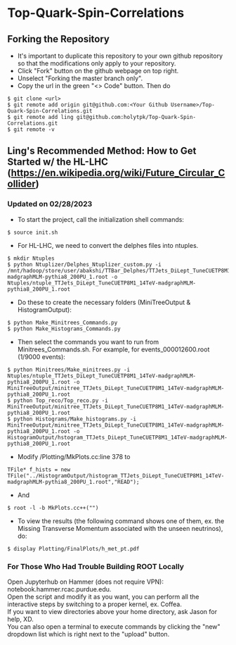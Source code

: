 # Top-Quark-Spin-Correlations
## Forking the Repository
- It's important to duplicate this repository to your own github repository so that the modifications only apply to your repository. 
- Click "Fork" button on the github webpage on top right. 
- Unselect "Forking the master branch only".
- Copy the url in the green "<> Code" button. Then do 
```
$ git clone <url>
$ git remote add origin git@github.com:<Your Github Username>/Top-Quark-Spin-Correlations.git
$ git remote add ling git@github.com:holytpk/Top-Quark-Spin-Correlations.git
$ git remote -v 
```

## Ling's Recommended Method: How to Get Started w/ the HL-LHC (https://en.wikipedia.org/wiki/Future_Circular_Collider)  
### Updated on 02/28/2023

- To start the project, call the initialization shell commands: <br>
```
$ source init.sh
```
- For HL-LHC, we need to convert the delphes files into ntuples.
```
$ mkdir Ntuples
$ python Ntuplizer/Delphes_Ntuplizer_custom.py -i /mnt/hadoop/store/user/abakshi/TTBar_Delphes/TTJets_DiLept_TuneCUETP8M1_14TeV-madgraphMLM-pythia8_200PU_1.root -o Ntuples/ntuple_TTJets_DiLept_TuneCUETP8M1_14TeV-madgraphMLM-pythia8_200PU_1.root

```
- Do these to create the necessary folders (MiniTreeOutput & HistogramOutput):
```
$ python Make_Minitrees_Commands.py
$ python Make_Histograms_Commands.py
```
- Then select the commands you want to run from Minitrees_Commands.sh. For example, for events_000012600.root (1/9000 events): <br>
```
$ python Minitrees/Make_minitrees.py -i Ntuples/ntuple_TTJets_DiLept_TuneCUETP8M1_14TeV-madgraphMLM-pythia8_200PU_1.root -o MiniTreeOutput/minitree_TTJets_DiLept_TuneCUETP8M1_14TeV-madgraphMLM-pythia8_200PU_1.root
$ python Top_reco/Top_reco.py -i MiniTreeOutput/minitree_TTJets_DiLept_TuneCUETP8M1_14TeV-madgraphMLM-pythia8_200PU_1.root
$ python Histograms/Make_histograms.py -i MiniTreeOutput/minitree_TTJets_DiLept_TuneCUETP8M1_14TeV-madgraphMLM-pythia8_200PU_1.root -o HistogramOutput/hstogram_TTJets_DiLept_TuneCUETP8M1_14TeV-madgraphMLM-pythia8_200PU_1.root
```
- Modify /Plotting/MkPlots.cc:line 378 to <br>
```
TFile* f_hists = new TFile("../HistogramOutput/histogram_TTJets_DiLept_TuneCUETP8M1_14TeV-madgraphMLM-pythia8_200PU_1.root","READ"); 
```
- And <br>
```
$ root -l -b MkPlots.cc++("")
```
- To view the results (the following command shows one of them, ex. the Missing Transverse Momentum associated with the unseen neutrinos), do: <br>
```
$ display Plotting/FinalPlots/h_met_pt.pdf
```

### For Those Who Had Trouble Building ROOT Locally
Open Jupyterhub on Hammer (does not require VPN): notebook.hammer.rcac.purdue.edu. <br>
Open the script and modify it as you want, you can perform all the interactive steps by switching to a proper kernel, ex. Coffea. <br>
If you want to view directories above your home directory, ask Jason for help, XD. <br>
You can also open a terminal to execute commands by clicking the "new" dropdown list which is right next to the "upload" button. <br>
